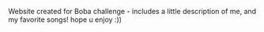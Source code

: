 Website created for Boba challenge - includes a little description of me, and my favorite songs! hope u enjoy :))
